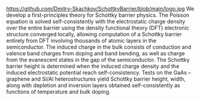 https://github.com/Dmitry-Skachkov/SchottkyBarrier/blob/main/logo.jpg
We develop a first-principles theory for Schottky barrier physics. The Poisson equation is solved self-consistently with the electrostatic charge density over the entire barrier using the density functional theory (DFT) electronic structure converged locally, allowing computation of a Schottky barrier entirely from DFT involving thousands of atomic layers in the semiconductor. The induced charge in the bulk consists of conduction and valence band charges from doping and band bending, as well as charge from the evanescent states in the gap of the semiconductor. The Schottky barrier height is determined when the induced charge density and the induced electrostatic potential reach self-consistency. Tests on the GaAs – graphene and Si/Al heterostructures yield Schottky barrier height, width, along with depletion and inversion layers obtained self-consistently as functions of temperature and bulk doping.
